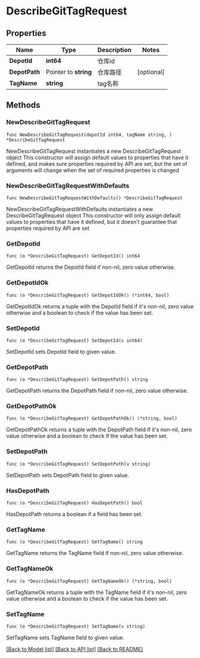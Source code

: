 # DescribeGitTagRequest

## Properties

Name | Type | Description | Notes
------------ | ------------- | ------------- | -------------
**DepotId** | **int64** | 仓库id | 
**DepotPath** | Pointer to **string** | 仓库路径 | [optional] 
**TagName** | **string** | tag名称 | 

## Methods

### NewDescribeGitTagRequest

`func NewDescribeGitTagRequest(depotId int64, tagName string, ) *DescribeGitTagRequest`

NewDescribeGitTagRequest instantiates a new DescribeGitTagRequest object
This constructor will assign default values to properties that have it defined,
and makes sure properties required by API are set, but the set of arguments
will change when the set of required properties is changed

### NewDescribeGitTagRequestWithDefaults

`func NewDescribeGitTagRequestWithDefaults() *DescribeGitTagRequest`

NewDescribeGitTagRequestWithDefaults instantiates a new DescribeGitTagRequest object
This constructor will only assign default values to properties that have it defined,
but it doesn't guarantee that properties required by API are set

### GetDepotId

`func (o *DescribeGitTagRequest) GetDepotId() int64`

GetDepotId returns the DepotId field if non-nil, zero value otherwise.

### GetDepotIdOk

`func (o *DescribeGitTagRequest) GetDepotIdOk() (*int64, bool)`

GetDepotIdOk returns a tuple with the DepotId field if it's non-nil, zero value otherwise
and a boolean to check if the value has been set.

### SetDepotId

`func (o *DescribeGitTagRequest) SetDepotId(v int64)`

SetDepotId sets DepotId field to given value.


### GetDepotPath

`func (o *DescribeGitTagRequest) GetDepotPath() string`

GetDepotPath returns the DepotPath field if non-nil, zero value otherwise.

### GetDepotPathOk

`func (o *DescribeGitTagRequest) GetDepotPathOk() (*string, bool)`

GetDepotPathOk returns a tuple with the DepotPath field if it's non-nil, zero value otherwise
and a boolean to check if the value has been set.

### SetDepotPath

`func (o *DescribeGitTagRequest) SetDepotPath(v string)`

SetDepotPath sets DepotPath field to given value.

### HasDepotPath

`func (o *DescribeGitTagRequest) HasDepotPath() bool`

HasDepotPath returns a boolean if a field has been set.

### GetTagName

`func (o *DescribeGitTagRequest) GetTagName() string`

GetTagName returns the TagName field if non-nil, zero value otherwise.

### GetTagNameOk

`func (o *DescribeGitTagRequest) GetTagNameOk() (*string, bool)`

GetTagNameOk returns a tuple with the TagName field if it's non-nil, zero value otherwise
and a boolean to check if the value has been set.

### SetTagName

`func (o *DescribeGitTagRequest) SetTagName(v string)`

SetTagName sets TagName field to given value.



[[Back to Model list]](../README.md#documentation-for-models) [[Back to API list]](../README.md#documentation-for-api-endpoints) [[Back to README]](../README.md)


